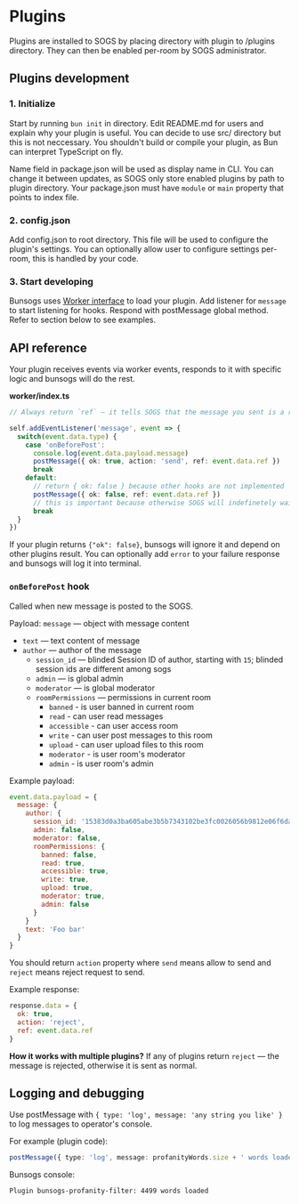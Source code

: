 # Plugins

Plugins are installed to SOGS by placing directory with plugin to /plugins directory. They can then be enabled per-room by SOGS administrator.

## Plugins development

### 1. Initialize

Start by running `bun init` in directory. Edit README.md for users and explain why your plugin is useful. You can decide to use src/ directory but this is not neccessary. You shouldn't build or compile your plugin, as Bun can interpret TypeScript on fly.

Name field in package.json will be used as display name in CLI. You can change it between updates, as SOGS only store enabled plugins by path to plugin directory. Your package.json must have `module` or `main` property that points to index file.

### 2. config.json

Add config.json to root directory. This file will be used to configure the plugin's settings. You can optionally allow user to configure settings per-room, this is handled by your code.

### 3. Start developing

Bunsogs uses [Worker interface](https://bun.sh/docs/api/workers) to load your plugin. Add listener for `message` to start listening for hooks. Respond with postMessage global method. Refer to section below to see examples.

## API reference

Your plugin receives events via worker events, responds to it with specific logic and bunsogs will do the rest.

**worker/index.ts**
```ts
// Always return `ref` — it tells SOGS that the message you sent is a response to the specific request

self.addEventListener('message', event => {
  switch(event.data.type) {
    case 'onBeforePost':
      console.log(event.data.payload.message)
      postMessage({ ok: true, action: 'send', ref: event.data.ref })
      break
    default:
      // return { ok: false } because other hooks are not implemented
      postMessage({ ok: false, ref: event.data.ref })
      // this is important because otherwise SOGS will indefinetely wait for your plugin response
      break
  }
})
```

If your plugin returns `{"ok": false}`, bunsogs will ignore it and depend on other plugins result. You can optionally add `error` to your failure response and bunsogs will log it into terminal.

### `onBeforePost` hook

Called when new message is posted to the SOGS. 

Payload:
`message` — object with message content
- `text` — text content of message
- `author` — author of the message
  - `session_id` — blinded Session ID of author, starting with `15`; blinded session ids are different among sogs
  - `admin` — is global admin
  - `moderator` — is global moderator
  - `roomPermissions` — permissions in current room
    - `banned` - is user banned in current room
    - `read` - can user read messages
    - `accessible` - can user access room
    - `write` - can user post messages to this room
    - `upload` - can user upload files to this room
    - `moderator` - is user room's moderator
    - `admin` - is user room's admin

Example payload:
```js
event.data.payload = {
  message: {
    author: {
      session_id: '15383d0a3ba605abe3b5b7343102be3fc0026056b9812e06f6daee3be62a6a56e3',
      admin: false,
      moderator: false,
      roomPermissions: {
        banned: false,
        read: true,
        accessible: true,
        write: true,
        upload: true,
        moderator: true,
        admin: false
      }
    }
    text: 'Foo bar'
  }
}
```

You should return `action` property where `send` means allow to send and `reject` means reject request to send.

Example response:

```js
response.data = {
  ok: true,
  action: 'reject',
  ref: event.data.ref
}
```

**How it works with multiple plugins?** If any of plugins return `reject` — the message is rejected, otherwise it is sent as normal.

## Logging and debugging

Use postMessage with `{ type: 'log', message: 'any string you like' }` to log messages to operator's console.

For example (plugin code):

```ts
postMessage({ type: 'log', message: profanityWords.size + ' words loaded' })
```

Bunsogs console:

```
Plugin bunsogs-profanity-filter: 4499 words loaded
```